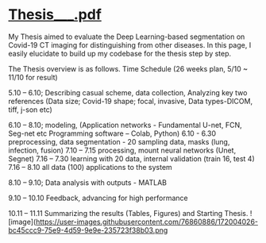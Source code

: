 # [Thesis___.pdf](https://github.com/LeeYoungJun1113/Thesis___/blob/c8b711e7a01ff475f0623aceebba0ad02301c072/NewThesis.pdf)
My Thesis aimed to evaluate the Deep Learning-based segmentation on Covid-19 CT imaging for distinguishing from other diseases.
In this page, I easily elucidate to build up my codebase for the thesis step by step.

The Thesis overview is as follows.
Time Schedule (26 weeks plan, 5/10 ~ 11/10 for result)

5.10 – 6.10; Describing casual scheme, data collection, Analyzing key two references 
(Data size;  Covid-19 shape; focal, invasive,  Data types-DICOM, tiff, j-son etc)

6.10 – 8.10; modeling,
(Application networks - Fundamental U-net, FCN, Seg-net etc Programming software – Colab, Python)
 6.10 - 6.30 preprocessing, data segmentation - 20 sampling data, masks (lung, infection, fusion)
 7.10 – 7.15 processing, mount neural networks (Unet, Segnet)
 7.16 – 7.30 learning with 20 data, internal validation (train 16, test 4)
 7.16 – 8.10 all data (100) applications to the system

8.10 – 9.10; Data analysis with outputs - MATLAB

9.10 – 10.10 Feedback, advancing for high performance

10.11 – 11.11 Summarizing the results (Tables, Figures) and Starting Thesis.
![image](https://user-images.githubusercontent.com/76860886/172004026-bc45ccc9-75e9-4d59-9e9e-235723f38b03.png
